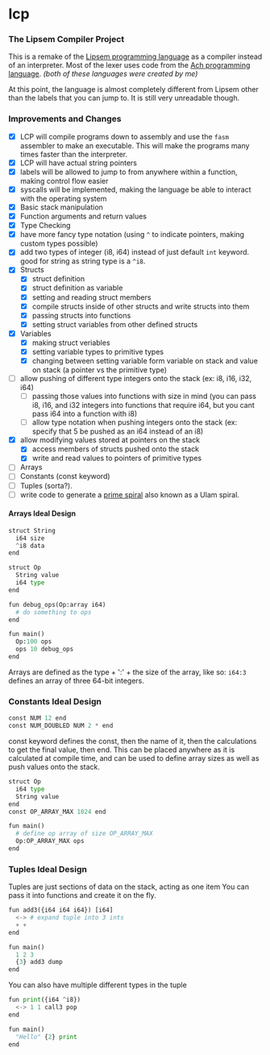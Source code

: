 # lcp
### The Lipsem Compiler Project

This is a remake of the [Lipsem programming language](https://github.com/Mespyr/lipsem) as a compiler instead of an interpreter.
Most of the lexer uses code from the [Ach programming language](https://github.com/Mespyr/ach).
*(both of these languages were created by me)*

At this point, the language is almost completely different from Lipsem other than the labels that you can jump to.
It is still very unreadable though.

### Improvements and Changes

- [x] LCP will compile programs down to assembly and use the `fasm` assembler to make an executable. This will make the programs many times faster than the interpreter.
- [x] LCP will have actual string pointers
- [x] labels will be allowed to jump to from anywhere within a function, making control flow easier
- [x] syscalls will be implemented, making the language be able to interact with the operating system
- [x] Basic stack manipulation
- [x] Function arguments and return values
- [x] Type Checking
- [x] have more fancy type notation (using `^` to indicate pointers, making custom types possible)
- [x] add two types of integer (i8, i64) instead of just default `int` keyword. good for string as string type is a `^i8`.
- [x] Structs
	- [x] struct definition
	- [x] struct definition as variable
	- [x] setting and reading struct members
	- [x] compile structs inside of other structs and write structs into them
	- [x] passing structs into functions
	- [x] setting struct variables from other defined structs
- [x] Variables
	- [x] making struct veriables
	- [x] setting variable types to primitive types
	- [x] changing between setting variable form variable on stack and value on stack (a pointer vs the primitive type)
- [ ] allow pushing of different type integers onto the stack (ex: i8, i16, i32, i64)
	- [ ] passing those values into functions with size in mind (you can pass i8, i16, and i32 integers into functions that require i64, but you cant pass i64 into a function with i8)
	- [ ] allow type notation when pushing integers onto the stack (ex: specify that 5 be pushed as an i64 instead of an i8)
- [x] allow modifying values stored at pointers on the stack
	- [x] access members of structs pushed onto the stack
	- [x] write and read values to pointers of primitive types
- [ ] Arrays
- [ ] Constants (const keyword)
- [ ] Tuples (sorta?).
- [ ] write code to generate a [prime spiral](https://mathimages.swarthmore.edu/index.php/Prime_spiral_(Ulam_spiral)) also known as a Ulam spiral.

#### Arrays Ideal Design
```python
struct String
  i64 size
  ^i8 data
end

struct Op
  String value
  i64 type
end

fun debug_ops(Op:array i64)
  # do something to ops
end

fun main()
  Op:100 ops
  ops 10 debug_ops
end
```
Arrays are defined as the type + ':' + the size of the array, like so: `i64:3` defines an array of three 64-bit integers.

### Constants Ideal Design
```python
const NUM 12 end
const NUM_DOUBLED NUM 2 * end
```
const keyword defines the const, then the name of it, then the calculations to get the final value, then end.
This can be placed anywhere as it is calculated at compile time, and can be used to define array sizes as well as push values onto the stack.
```python
struct Op
  i64 type
  String value
end
const OP_ARRAY_MAX 1024 end

fun main()
  # define op array of size OP_ARRAY_MAX
  Op:OP_ARRAY_MAX ops
end
```

### Tuples Ideal Design
Tuples are just sections of data on the stack, acting as one item
You can pass it into functions and create it on the fly.
```python
fun add3({i64 i64 i64}) [i64]
  <-> # expand tuple into 3 ints
  + +
end

fun main()
  1 2 3
  {3} add3 dump
end
```

You can also have multiple different types in the tuple
```python
fun print({i64 ^i8})
  <-> 1 1 call3 pop
end

fun main()
  "Hello" {2} print
end
```
